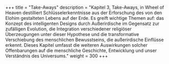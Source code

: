 +++
title = "Take-Aways"
description = "Kapitel 3, Take-Aways, in Wheel of Heaven destilliert Schlüsselerkenntnisse aus der Erforschung des von den Elohim gestalteten Lebens auf der Erde. Es greift wichtige Themen auf: das Konzept des intelligenten Designs durch Außerirdische im Gegensatz zur zufälligen Evolution, die Integration verschiedener religiöser Überzeugungen unter dieser Hypothese und die transformative Verschiebung des menschlichen Bewusstseins, die außerirdische Einflüsse erkennt. Dieses Kapitel umfasst die weiteren Auswirkungen solcher Offenbarungen auf die menschliche Geschichte, Entwicklung und unser Verständnis des Universums."
weight = 300
+++


